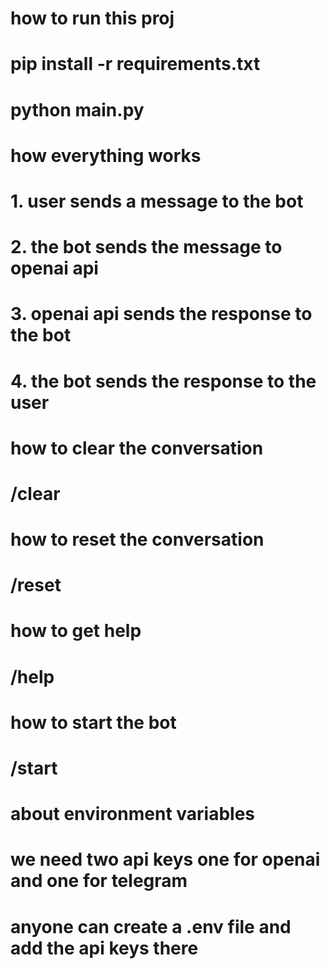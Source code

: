 # how to run this proj

# pip install -r requirements.txt

# python main.py

# how everything works

# 1. user sends a message to the bot

# 2. the bot sends the message to openai api

# 3. openai api sends the response to the bot

# 4. the bot sends the response to the user

# how to clear the conversation

# /clear

# how to reset the conversation

# /reset

# how to get help

# /help

# how to start the bot

# /start

# about environment variables

# we need two api keys one for openai and one for telegram

# anyone can create a .env file and add the api keys there
